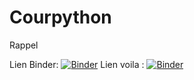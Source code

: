 # Courpython
Rappel

Lien Binder:
[![Binder](https://mybinder.org/badge_logo.svg)](https://mybinder.org/v2/gh/boukattaya-kais/Courpython/HEAD)
Lien voila :
[![Binder](https://mybinder.org/badge_logo.svg)](https://mybinder.org/v2/gh/boukattaya-kais/Courpython/HEAD?urlpath=%2Fvoila%2Frender%2FR%C3%A9sum%C3%A9%20Cour1.ipynb)
